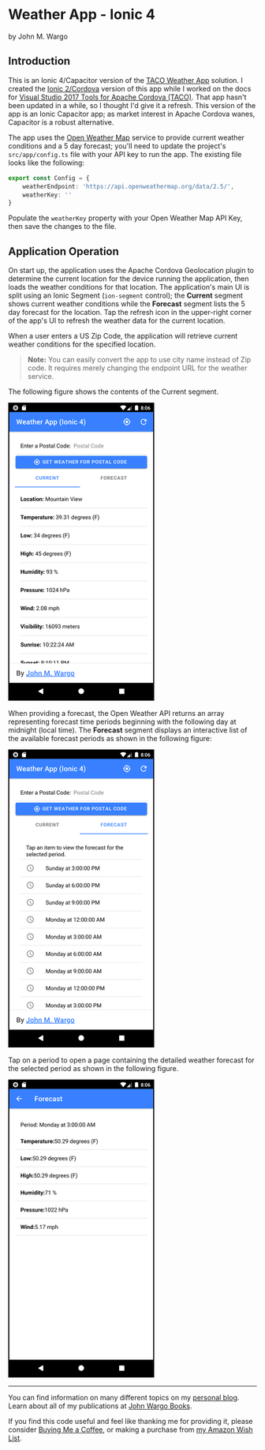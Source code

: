 # Weather App - Ionic 4

by John M. Wargo

## Introduction

This is an Ionic 4/Capacitor version of the [TACO Weather App](http://taco.visualstudio.com/en-us/docs/vs-taco-2017-first-app/) solution. I created the [Ionic 2/Cordova](https://github.com/microsoft/cordova-samples/tree/master/weather-app-ionic2) version of this app while I worked on the docs for [Visual Studio 2017 Tools for Apache Cordova (TACO)](https://visualstudio.microsoft.com/vs/features/cordova/). That app hasn't been updated in a while, so I thought I'd give it a refresh. This version of the app is an Ionic Capacitor app; as market interest in Apache Cordova wanes, Capacitor is a robust alternative.

The app uses the [Open Weather Map](http://openweathermap.org/) service to provide current weather conditions and a 5 day forecast; you'll need to update the project's `src/app/config.ts` file with your API key to run the app. The existing file looks like the following:

```TypeScript
export const Config = {
    weatherEndpoint: 'https://api.openweathermap.org/data/2.5/',
    weatherKey: ''
}
```

Populate the `weatherKey` property with your Open Weather Map API Key, then save the changes to the file.

## Application Operation

On start up, the application uses the Apache Cordova Geolocation plugin to determine the current location for the device running the application, then loads the weather conditions for that location. The application's main UI is split using an Ionic Segment (`ion-segment` control); the **Current** segment shows current weather conditions while the **Forecast** segment lists the 5 day forecast for the location. Tap the refresh icon in the upper-right corner of the app's UI to refresh the weather data for the current location.

When a user enters a US Zip Code, the application will retrieve current weather conditions for the specified location.

> **Note:** You can easily convert the app to use city name instead of Zip code. It requires merely changing the endpoint URL for the weather service.  

The following figure shows the contents of the Current segment.

![Application Home Screen](screenshots/figure-01.png)

When providing a forecast, the Open Weather API returns an array representing forecast time periods beginning with the following day at midnight (local time). The **Forecast** segment displays an interactive list of the available forecast periods as shown in the following figure:

![Application Forecast List](screenshots/figure-02.png)

Tap on a period to open a page containing the detailed weather forecast for the selected period as shown in the following figure.

![Application Forecast Details](screenshots/figure-03.png)

***

You can find information on many different topics on my [personal blog](http://www.johnwargo.com). Learn about all of my publications at [John Wargo Books](http://www.johnwargobooks.com).

If you find this code useful and feel like thanking me for providing it, please consider <a href="https://www.buymeacoffee.com/johnwargo" target="_blank">Buying Me a Coffee</a>, or making a purchase from [my Amazon Wish List](https://amzn.com/w/1WI6AAUKPT5P9).
